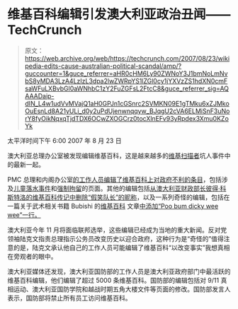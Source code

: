 # 维基百科编辑引发澳大利亚政治丑闻——TechCrunch

> 原文：<https://web.archive.org/web/https://techcrunch.com/2007/08/23/wikipedia-edits-cause-australian-political-scandal/amp/?guccounter=1&guce_referrer=aHR0cHM6Ly90ZWNoY3J1bmNoLmNvbS8yMDA3LzA4LzIzL3dpa2lwZWRpYS1lZGl0cy1jYXVzZS1hdXN0cmFsaWFuLXBvbGl0aWNhbC1zY2FuZGFsL2FtcC8&guce_referrer_sig=AQAAADaip-dIN_L4w1udVvMVajQ1aH0GPJn1cGSnrc2SVMKN09E1gTMku6xZJMkoOuEsnLd8A21yULi_d0y2uPdUjenwnqqyw_BJqgU2cVA6ELMiSnF3uNorY8fyOikNqxqTjdTDX6OCwZXOGCrz0tocXlnEFv93yRpdex3Xmu0KZoYk>

太平洋时间下午 6:00 2007 年 8 月 23 日

澳大利亚总理办公室被发现编辑维基百科，这是越来越多的[维基扫描者](https://web.archive.org/web/20200213115143/http://wikiscanner.virgil.gr/)坑人事件中的最新一起。

PMC 总理和内阁办公室[的工作人员编辑了维基百科上对政府不利的条目](https://web.archive.org/web/20200213115143/http://en.wikipedia.org/w/index.php?title=Peter_Costello&diff=prev&oldid=141096645)，包括涉及[儿童落水事件](https://web.archive.org/web/20200213115143/http://en.wikipedia.org/wiki/Children_overboard)和[强制拘留](https://web.archive.org/web/20200213115143/http://en.wikipedia.org/wiki/Mandatory_detention_in_Australia)的页面。其他的编辑包括[从澳大利亚财政部长彼得·科斯特洛的维基百科传记中删除“假笑队长”的昵称](https://web.archive.org/web/20200213115143/http://en.wikipedia.org/w/index.php?title=Peter_Costello&diff=prev&oldid=141096645)，以及一系列奇怪的编辑，包括在一篇关于武术相关书籍 Bubishi 的[维基百科](https://web.archive.org/web/20200213115143/https://crunchbase.com/organization/wikipedia) 文章[中添加“Poo bum dicky wee wee”一行。](https://web.archive.org/web/20200213115143/http://en.wikipedia.org/w/index.php?title=Bubishi&diff=prev&oldid=77315197)

澳大利亚今年 11 月将面临联邦选举，这些编辑已经成为当地的重大新闻。反对党领袖陆克文指责总理指示公务员改变历史以迎合政府，这种行为是“奇怪的”值得注意的是，陆克文承认他自己的工作人员可能编辑了维基百科“以改变事实”我想真相在旁观者的眼中。

澳大利亚媒体还发现，澳大利亚国防部的工作人员是澳大利亚政府部门中最活跃的维基百科编辑，他们编辑了超过 5000 条维基百科。国防部的编辑包括对 9/11 真相运动、澳大利亚国防学院和越战时期五角大楼文件等页面的修改。国防部发言人表示，国防部将禁止所有员工访问维基百科。

<amp-analytics data-credentials="include"></amp-analytics>